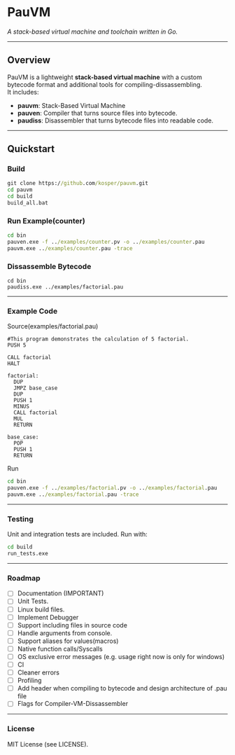 # PauVM
*A stack-based virtual machine and toolchain written in Go.*

---

## Overview
PauVM is a lightweight **stack-based virtual machine** with a custom bytecode format and additional tools for compiling-dissassembling.  
It includes:

- **pauvm**: Stack-Based Virtual Machine 
- **pauven**: Compiler that turns source files into bytecode.
- **paudiss**: Disassembler that turns bytecode files into readable code.

---

## Quickstart

### Build
```cmd
git clone https://github.com/kosper/pauvm.git
cd pauvm
cd build
build_all.bat
```

### Run Example(counter)
```cmd
cd bin
pauven.exe -f ../examples/counter.pv -o ../examples/counter.pau
pauvm.exe ../examples/counter.pau -trace
```
### Dissassemble Bytecode
```
cd bin
paudiss.exe ../examples/factorial.pau
```

---

### Example Code
Source(examples/factorial.pau)

```
#This program demonstrates the calculation of 5 factorial.
PUSH 5

CALL factorial
HALT

factorial:
  DUP
  JMPZ base_case
  DUP
  PUSH 1
  MINUS
  CALL factorial
  MUL
  RETURN

base_case:
  POP
  PUSH 1
  RETURN
```

Run
```cmd
cd bin
pauven.exe -f ../examples/factorial.pv -o ../examples/factorial.pau
pauvm.exe ../examples/factorial.pau -trace
```

---

### Testing 
Unit and integration tests are included. Run with:
```cmd
cd build
run_tests.exe

```

---

### Roadmap
- [ ] Documentation (IMPORTANT)
- [ ] Unit Tests.
- [ ] Linux build files.
- [ ] Implement Debugger
- [ ] Support including files in source code
- [ ] Handle arguments from console.
- [ ] Support aliases for values(macros)
- [ ] Native function calls/Syscalls
- [ ] OS exclusive error messages (e.g. usage right now is only for windows)
- [ ] CI
- [ ] Cleaner errors
- [ ] Profiling
- [ ] Add header when compiling to bytecode and design architecture of .pau file
- [ ] Flags for Compiler-VM-Dissassembler

---

### License
MIT License (see LICENSE).

